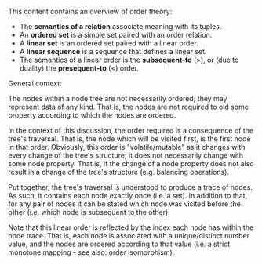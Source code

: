 
This content contains an overview of order theory:

* The **semantics of a relation** associate meaning with its tuples.
* An **ordered set** is a simple set paired with an order relation.
* A **linear set** is an ordered set paired with a linear order.
* A **linear sequence** is a sequence that defines a linear set.
* The semantics of a linear order is the **subsequent-to** (>),
  or (due to duality) the **presequent-to** (<) order.

General context:

The nodes within a node tree are not necessarily ordered; they may represent
data of any kind. That is, the nodes are not required to old some property
according to which the nodes are ordered.

In the context of this discussion, the order required is a consequence of the
tree's traversal. That is, the node which will be visited first, is the first
node in that order. Obviously, this order is "volatile/mutable" as it changes
with every change of the tree's structure; it does not necessarily change with
some node property. That is, if the change of a node property does not also
result in a change of the tree's structure (e.g. balancing operations).

Put together, the tree's traversal is understood to produce a trace of nodes.
As such, it contains each node exactly once (i.e. a set). In addition to that,
for any pair of nodes it can be stated which node was visited before the other
(i.e. which node is subsequent to the other).

Note that this linear order is reflected by the index each node has within
the node trace. That is, each node is associated with a unique/distinct number
value, and the nodes are ordered according to that value (i.e. a strict
monotone mapping - see also: order isomorphism).
